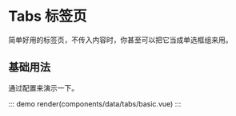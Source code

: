 # Tabs 标签页

简单好用的标签页，不传入内容时，你甚至可以把它当成单选框组来用。

## 基础用法

通过配置来演示一下。

::: demo
render(components/data/tabs/basic.vue)
:::
